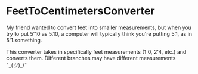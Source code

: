 # FeetToCentimetersConverter

My friend wanted to convert feet into smaller measurements, but when you try to put 5'10 as 5.10, a computer will typically think you're putting 5.1, as in 5'1.something.

This converter takes in specifically feet measurements (1'0, 2'4, etc.) and converts them. Different branches may have different measurements ¯\_(ツ)_/¯